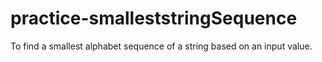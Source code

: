 # practice-smalleststringSequence
To find a smallest alphabet sequence of a string based on an input value.
